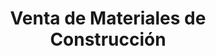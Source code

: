 ---
title: "Venta de Materiales de Construcción"
url: /lazarillo/venta-de-materiales-de-construccion/
shop: Baustoffe
---